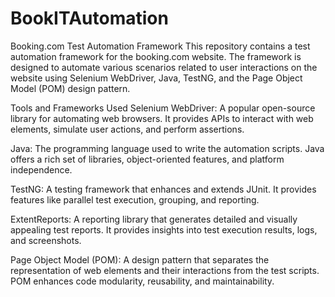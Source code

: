 # BookITAutomation
Booking.com Test Automation Framework
This repository contains a test automation framework for the booking.com website. The framework is designed to automate various scenarios related to user interactions on the website using Selenium WebDriver, Java, TestNG, and the Page Object Model (POM) design pattern.

Tools and Frameworks Used
Selenium WebDriver: A popular open-source library for automating web browsers. It provides APIs to interact with web elements, simulate user actions, and perform assertions.

Java: The programming language used to write the automation scripts. Java offers a rich set of libraries, object-oriented features, and platform independence.

TestNG: A testing framework that enhances and extends JUnit. It provides features like parallel test execution, grouping, and reporting.

ExtentReports: A reporting library that generates detailed and visually appealing test reports. It provides insights into test execution results, logs, and screenshots.

Page Object Model (POM): A design pattern that separates the representation of web elements and their interactions from the test scripts. POM enhances code modularity, reusability, and maintainability.
